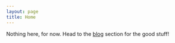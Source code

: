 ```yaml
---
layout: page
title: Home
---
```



Nothing here, for now. Head to the [blog](https://habitsblog.github.io/blog) section for the good stuff!
